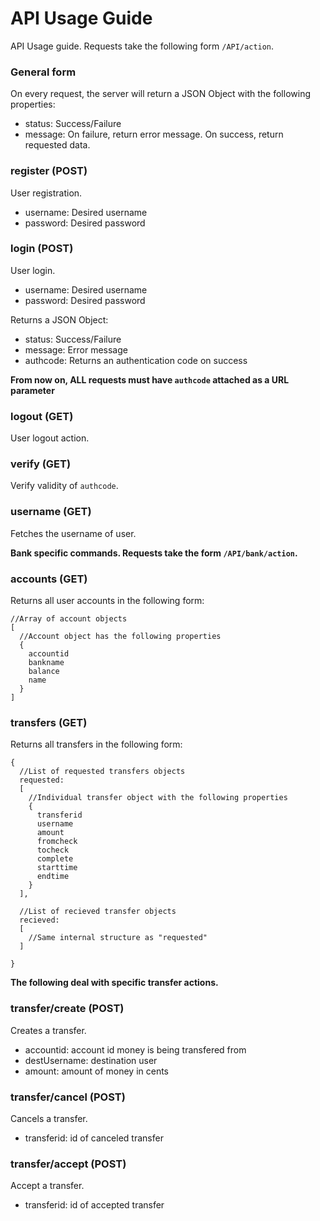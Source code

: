API Usage Guide
========
API Usage guide. Requests take the following form `/API/action`.

### General form

On every request, the server will return a JSON Object with the following properties:
+ status: Success/Failure
+ message: On failure, return error message. On success, return requested data.

### register (POST)

User registration.
+ username: Desired username
+ password: Desired password

### login (POST)

User login.
+ username: Desired username
+ password: Desired password

Returns a JSON Object:
+ status: Success/Failure
+ message: Error message
+ authcode: Returns an authentication code on success

**From now on, ALL requests must have `authcode` attached as a URL parameter**

### logout (GET)

User logout action.

### verify (GET)

Verify validity of `authcode`. 

### username (GET)

Fetches the username of user.

**Bank specific commands. Requests take the form `/API/bank/action`.**

### accounts (GET)

Returns all user accounts in the following form: 

```
//Array of account objects
[ 
  //Account object has the following properties
  { 
    accountid
    bankname
    balance
    name
  }
]
```

### transfers (GET)

Returns all transfers in the following form:

```
{
  //List of requested transfers objects
  requested:
  [ 
    //Individual transfer object with the following properties
    { 
      transferid
      username
      amount
      fromcheck
      tocheck
      complete
      starttime
      endtime
    }
  ],
  
  //List of recieved transfer objects
  recieved:
  [
    //Same internal structure as "requested" 
  ]

}
```

**The following deal with specific transfer actions.**

### transfer/create (POST)

Creates a transfer.
+ accountid: account id money is being transfered from
+ destUsername: destination user
+ amount: amount of money in cents

### transfer/cancel (POST)

Cancels a transfer.
+ transferid: id of canceled transfer

### transfer/accept (POST)

Accept a transfer.
+ transferid: id of accepted transfer
